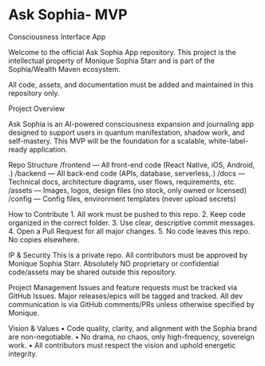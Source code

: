 # Ask Sophia- MVP
Consciousness Interface App

Welcome to the official Ask Sophia App repository. This project is the intellectual property of Monique Sophia Starr and is part of the Sophia/Wealth Maven ecosystem.

All code, assets, and documentation must be added and maintained in this repository only.


Project Overview

Ask Sophia is an AI-powered consciousness expansion and journaling app designed to support users in quantum manifestation, shadow work, and self-mastery.
This MVP will be the foundation for a scalable, white-label-ready application.



 Repo Structure
	/frontend — All front-end code (React Native, iOS, Android, .)
	/backend — All back-end code (APIs, database, serverless,.)
	/docs — Technical docs, architecture diagrams, user flows, requirements, etc.
	/assets — Images, logos, design files (no stock, only owned or licensed)
	/config — Config files, environment templates (never upload secrets)



 How to Contribute
	1.	All work must be pushed to this repo.
	2.	Keep code organized in the correct folder.
	3.	Use clear, descriptive commit messages.
	4.	Open a Pull Request for all major changes.
	5.	No code leaves this repo. No copies elsewhere.



 IP & Security
	This is a private repo.
	All contributors must be approved by Monique Sophia Starr.
	Absolutely NO proprietary or confidential code/assets may be shared outside this repository.



 Project Management
	Issues and feature requests must be tracked via GitHub Issues.
	Major releases/epics will be tagged and tracked.
	All dev communication is via GitHub comments/PRs unless otherwise specified by Monique.



Vision & Values
	•	Code quality, clarity, and alignment with the Sophia brand are non-negotiable.
	•	No drama, no chaos, only high-frequency, sovereign work.
	•	All contributors must respect the vision and uphold energetic integrity.


